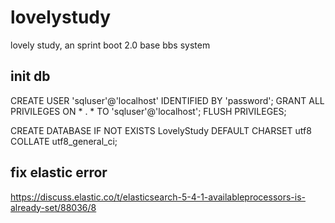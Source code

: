 # lovelystudy
lovely study, an sprint boot 2.0 base bbs system


## init db

CREATE USER 'sqluser'@'localhost' IDENTIFIED BY 'password';
GRANT ALL PRIVILEGES ON * . * TO 'sqluser'@'localhost';
FLUSH PRIVILEGES;

CREATE DATABASE IF NOT EXISTS LovelyStudy DEFAULT CHARSET utf8 COLLATE utf8_general_ci; 

## fix elastic error 
https://discuss.elastic.co/t/elasticsearch-5-4-1-availableprocessors-is-already-set/88036/8